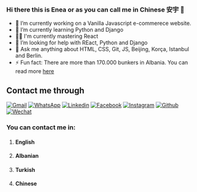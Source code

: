 ### Hi there this is Enea or as you can call me in Chinese 安宇 👋


- 🔭 I’m currently working on a Vanilla Javascript e-commerece website. 
- 🌱 I’m currently learning Python and Django
- 👨‍💻 I'm currently mastering React
- 🤔 I’m looking for help with REact, Python and Django
- 💬 Ask me anything about HTML, CSS, Git, JS, Beijing, Korça, Istanbul and Berlin.
- ⚡ Fun fact: There are more than 170.000 bunkers in Albania. You can read more [here](https://en.wikipedia.org/wiki/Bunkers_in_Albania)

## Contact me through 

[![Gmail](https://img.shields.io/badge/Gmail-D14836?style=for-the-badge&logo=gmail&logoColor=white)](mailto:gegaenea94@gmail.com) [![WhatsApp](https://img.shields.io/badge/WhatsApp-25D366?style=for-the-badge&logo=whatsapp&logoColor=white)](https://wa.me/00905525345315) [![Linkedin](https://img.shields.io/badge/LinkedIn-0077B5?style=for-the-badge&logo=linkedin&logoColor=white)](https://www.linkedin.com/in/eneagega/) 
[![Facebook](https://img.shields.io/badge/Facebook-1877F2?style=for-the-badge&logo=facebook&logoColor=white)](https://www.facebook.com/enea.gega.509) [![Instagram](https://img.shields.io/badge/Instagram-E4405F?style=for-the-badge&logo=instagram&logoColor=white)](https://www.instagram.com/gegaenea/) [![Github](https://img.shields.io/badge/GitHub-100000?style=for-the-badge&logo=github&logoColor=white)](https://github.com/EGega) [![Wechat](https://img.shields.io/badge/WeChat-07C160?style=for-the-badge&logo=wechat&logoColor=white)](weixin://dl/chat?{Oliveranyu}) 

### You can contact me in:
1. #### English
2. #### Albanian
3. #### Turkish
4. #### Chinese






